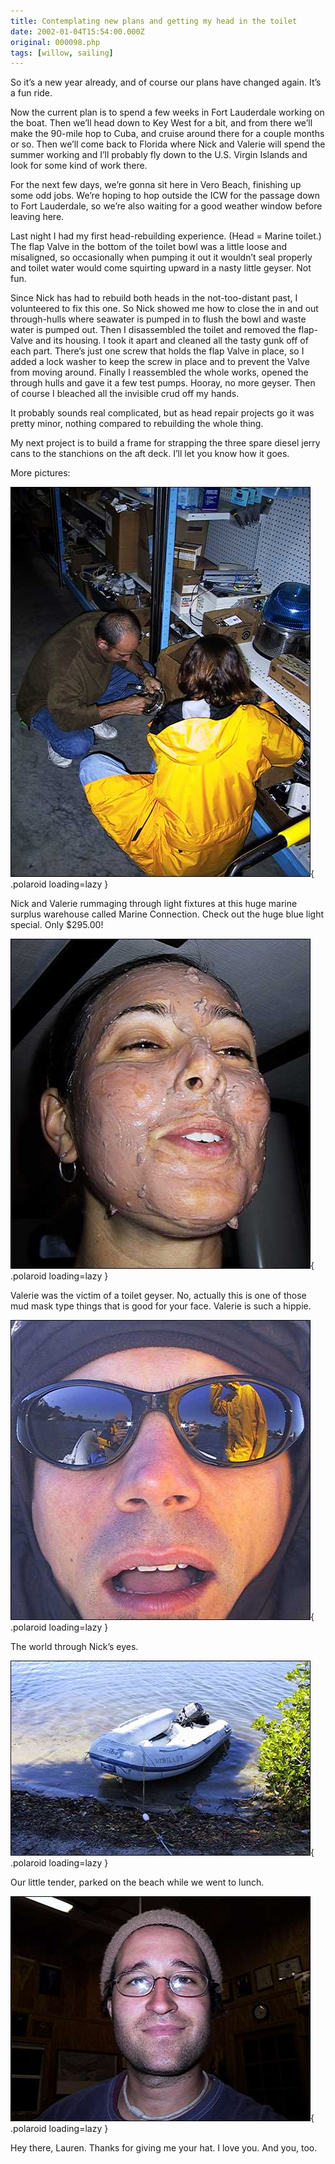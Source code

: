 ```yaml
---
title: Contemplating new plans and getting my head in the toilet
date: 2002-01-04T15:54:00.000Z
original: 000098.php
tags: [willow, sailing]
---
```


So it’s a new year already, and of course our plans have changed again. It’s a fun ride.

Now the current plan is to spend a few weeks in Fort Lauderdale working on the boat. Then we’ll head down to Key West for a bit, and from there we’ll make the 90-mile hop to Cuba, and cruise around there for a couple months or so. Then we’ll come back to Florida where Nick and Valerie will spend the summer working and I’ll probably fly down to the U.S. Virgin Islands and look for some kind of work there.

For the next few days, we’re gonna sit here in Vero Beach, finishing up some odd jobs. We’re hoping to hop outside the ICW for the passage down to Fort Lauderdale, so we’re also waiting for a good weather window before leaving here.

Last night I had my first head-rebuilding experience. (Head = Marine toilet.) The flap Valve in the bottom of the toilet bowl was a little loose and misaligned, so occasionally when pumping it out it wouldn’t seal properly and toilet water would come squirting upward in a nasty little geyser. Not fun.

Since Nick has had to rebuild both heads in the not-too-distant past, I volunteered to fix this one. So Nick showed me how to close the in and out through-hulls where seawater is pumped in to flush the bowl and waste water is pumped out. Then I disassembled the toilet and removed the flap-Valve and its housing. I took it apart and cleaned all the tasty gunk off of each part. There’s just one screw that holds the flap Valve in place, so I added a lock washer to keep the screw in place and to prevent the Valve from moving around. Finally I reassembled the whole works, opened the through hulls and gave it a few test pumps. Hooray, no more geyser. Then of course I bleached all the invisible crud off my hands.

It probably sounds real complicated, but as head repair projects go it was pretty minor, nothing compared to rebuilding the whole thing.

My next project is to build a frame for strapping the three spare diesel jerry cans to the stanchions on the aft deck. I’ll let you know how it goes.

More pictures:

![img](./rummage.jpg){ .polaroid loading=lazy }

Nick and Valerie rummaging through light fixtures at this huge marine surplus warehouse called Marine Connection. Check out the huge blue light special. Only $295.00!

![img](./mudmask.jpg){ .polaroid loading=lazy }

Valerie was the victim of a toilet geyser. No, actually this is one of those mud mask type things that is good for your face. Valerie is such a hippie.

![img](./nickseyes.jpg){ .polaroid loading=lazy }

The world through Nick’s eyes.

![img](./tender.jpg){ .polaroid loading=lazy }

Our little tender, parked on the beach while we went to lunch.

![img](./pascalface.jpg){ .polaroid loading=lazy }

Hey there, Lauren. Thanks for giving me your hat. I love you. And you, too.
